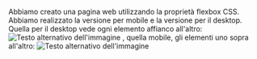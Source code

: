Abbiamo creato una pagina web utilizzando la proprietà flexbox CSS. Abbiamo realizzato la versione per mobile e la versione per il desktop. Quella per il desktop vede ogni elemento affianco all'altro: ![Testo alternativo dell'immagine]() , quella mobile, gli elementi uno sopra all'altro: ![Testo alternativo dell'immagine]()

